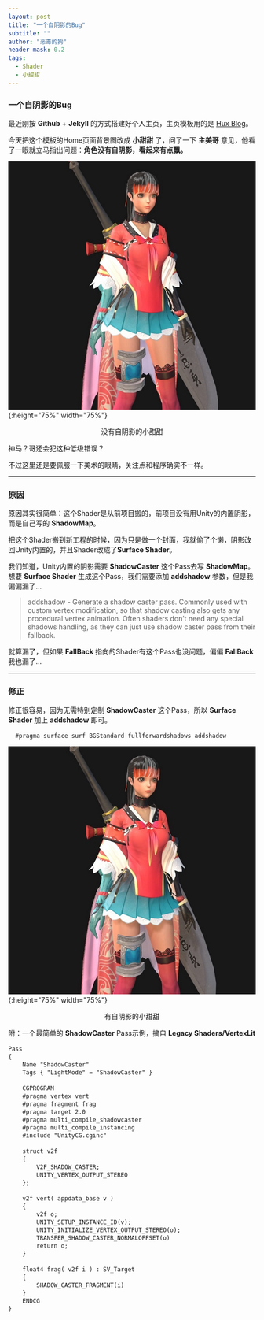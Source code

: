 ```yaml
---
layout: post
title: "一个自阴影的Bug"
subtitle: ""
author: "恶毒的狗"
header-mask: 0.2
tags:
  - Shader
  - 小甜甜
---
```


### 一个自阴影的Bug

最近刚按 **Github** + **Jekyll** 的方式搭建好个人主页，主页模板用的是 [Hux Blog](https://github.com/Huxpro/huxpro.github.io)。

今天把这个模板的Home页面背景图改成 **小甜甜** 了，问了一下 **主美哥** 意见，他看了一眼就立马指出问题：**角色没有自阴影，看起来有点飘。**

![img](/img/self-shadow-bug/screenshot1.jpg){:height="75%" width="75%"}
<center>没有自阴影的小甜甜</center>

神马？哥还会犯这种低级错误？

不过这里还是要佩服一下美术的眼睛，关注点和程序确实不一样。

---

### 原因

原因其实很简单：这个Shader是从前项目搬的，前项目没有用Unity的内置阴影，而是自己写的 **ShadowMap**。 

把这个Shader搬到新工程的时候，因为只是做一个封面，我就偷了个懒，阴影改回Unity内置的，并且Shader改成了**Surface Shader**。

我们知道，Unity内置的阴影需要 **ShadowCaster** 这个Pass去写 **ShadowMap**。 想要 **Surface Shader** 生成这个Pass，我们需要添加 **addshadow** 参数，但是我偏偏漏了...

> addshadow - Generate a shadow caster pass. Commonly used with custom vertex modification, so that shadow casting also gets any procedural vertex animation. Often shaders don’t need any special shadows handling, as they can just use shadow caster pass from their fallback.

就算漏了，但如果 **FallBack** 指向的Shader有这个Pass也没问题，偏偏 **FallBack** 我也漏了...

---

### 修正

修正很容易，因为无需特别定制 **ShadowCaster** 这个Pass，所以 **Surface Shader** 加上 **addshadow** 即可。

```
  #pragma surface surf BGStandard fullforwardshadows addshadow
```

![img](/img/self-shadow-bug/screenshot2.jpg){:height="75%" width="75%"}
<center>有自阴影的小甜甜</center>

附：一个最简单的 **ShadowCaster** Pass示例，摘自 **Legacy Shaders/VertexLit**

```
Pass 
{
	Name "ShadowCaster"
	Tags { "LightMode" = "ShadowCaster" }

	CGPROGRAM
	#pragma vertex vert
	#pragma fragment frag
	#pragma target 2.0
	#pragma multi_compile_shadowcaster
	#pragma multi_compile_instancing
	#include "UnityCG.cginc"

	struct v2f 
	{
		V2F_SHADOW_CASTER;
		UNITY_VERTEX_OUTPUT_STEREO
	};

	v2f vert( appdata_base v )
	{
		v2f o;
		UNITY_SETUP_INSTANCE_ID(v);
		UNITY_INITIALIZE_VERTEX_OUTPUT_STEREO(o);
		TRANSFER_SHADOW_CASTER_NORMALOFFSET(o)
		return o;
	}

	float4 frag( v2f i ) : SV_Target
	{
		SHADOW_CASTER_FRAGMENT(i)
	}		
	ENDCG
}
```


















